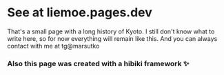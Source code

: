 # See at liemoe.pages.dev
That's a small page with a long history of Kyoto. 
I still don't know what to write here, so for now everything will remain like this. And you can always contact with me  at tg@marsutko
### Also this page was created with a hibiki framework ✨
